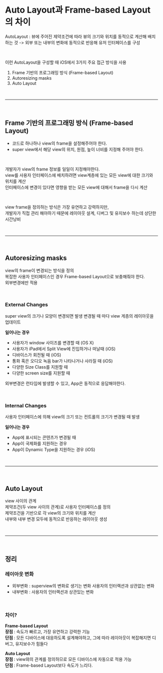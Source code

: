 # <b> Auto Layout과 Frame-based Layout의 차이 </b>
AutoLayout : 뷰에 주어진 제약조건에 따라 뷰의 크기와 위치를 동적으로 계산해 배치 하는 것
-> 외부 또는 내부의 변화에 동적으로 반응해 유저 인터페이스를 구성

<br>

이런 AutoLayout을 구성할 때 iOS에서 3가지 주요 접근 방식을 사용  
1. Frame 기반의 프로그래밍 방식 (Frame-based Layout)
2. Autoresizing masks
3. Auto Layout

<br>

<hr>

<br>

## <b> Frame 기반의 프로그래밍 방식 (Frame-based Layout) </b>
- 코드로 하나하나 view의 frame을 설정해주어야 한다.
- super view에서 해당 view의 위치, 원점, 높이 너비를 지정해 주어야 한다.

<br>

개발자가 view의 frame 정보를 일일이 지정해야한다.  
view를 사용자 인터페이스에 배치하려면 view계층에 있는 모든 view에 대한 크기와 위치를 계산  
인터페이스에 변경이 있다면 영향을 받는 모든 view에 대해서 frame을 다시 계산

<br>

view frame을 정의하는 방식은 가장 유연하고 강력하지만,  
개발자가 직접 관리 해야하기 때문에 레이아웃 설계, 디버그 및 유지보수 하는데 상단한 시간낭비

<br>

<hr>

<br>

## <b> Autoresizing masks </b>
view의 frame이 변경되는 방식을 정의  
복잡한 사용자 인터페이스인 경우 Frame-based Layout으로 보충해줘야 한다.  
외부변경에만 적용

<br>

### <b> External Changes </b>
super view의 크기나 모양이 변경되면 발생
변경될 때 마다 view 게층의 레이아웃을 업데이트

<b> 일어나는 경우 </b>
- 사용자가 window 사이즈를 변경할 때 (OS X)
- 사용자가 iPad에서 Split View에 진입하거나 떠날때 (iOS)
- 디바이스가 회전될 때 (iOS)
- 통화 혹은 오디오 녹음 bar가 나타나거나 사라질 때 (iOS)
- 다양한 Size Class를 지원할 때
- 다양한 screen size를 지원할 때

외부변경은 런타임에 발생할 수 있고, App은 동적으로 응답해야한다.

<br>

### <b> Internal Changes </b>
사용자 인터페이스에 의해 view의 크기 또는 컨트롤의 크기가 변경될 때 발생

<b> 일어나는 경우 </b>
- App에 표시되는 콘텐츠가 변경될 때
- App이 국제화를 지원하는 경우
- App이 Dynamic Type을 지원하는 경우 (iOS)

<br>

<hr>

<br>

## <b> Auto Layout </b>
view 사이의 관계  
제약조건(두 view 사이의 관계)로 사용자 인터페이스를 정의  
제약조건을 기반으로 각 view의 크기와 위치를 계산  
내부와 내부 변경 모두에 동적으로 반응하는 레이아웃 생성

<br>

<hr>

<br>

## <b> 정리 </b>

### <b> 레이아웃 변화 </b>

- 외부변화 : superview의 변화로 생기는 변화 사용자의 인터랙션과 상관없는 변화
- 내부변화 : 사용자의 인터랙션과 상관있는 변화

<br>

### <b> 차이? </b>  

<b> Frame-based Layout </b>  
<b> 장점 </b> : 속도가 빠르고, 가장 유연하고 강력한 기능  
<b> 단점 </b> : 모든 디바이스에 대응하도록 설계해야하고, 그에 따라 레이아웃이 복잡해지면 디버그, 유지보수가 힘들다

<b> Auto Layout </b>  
<b> 장점 </b> : view와의 관계를 정의하므로 모든 디바이스에 자동으로 적용 가능  
<b> 단점 </b> : Frame-based Layout보다 속도가 느리다.
 
